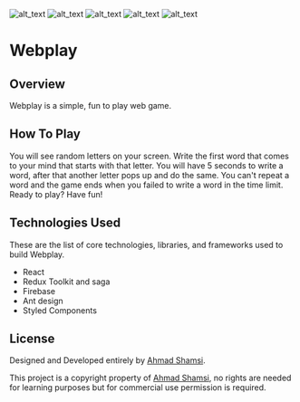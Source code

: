 ![alt_text](https://img.shields.io/badge/npm-v20.9.0-blue) ![alt_text](https://img.shields.io/badge/react-v18.2.22-yw)
![alt_text](https://img.shields.io/badge/firebase-v10.7.1-blue) ![alt_text](https://img.shields.io/badge/antd-v5.12.8-yw)
![alt_text](https://img.shields.io/badge/styledComponents-v6.0.8-blue)

# Webplay

## Overview

Webplay is a simple, fun to play web game.

## How To Play

You will see random letters on your screen. Write the first word that
comes to your mind that starts with that letter. You will have 5
seconds to write a word, after that another letter pops up and do the
same. You can't repeat a word and the game ends when you failed to
write a word in the time limit. Ready to play? Have fun!

## Technologies Used

These are the list of core technologies, libraries, and frameworks used to build Webplay.

- React
- Redux Toolkit and saga
- Firebase
- Ant design
- Styled Components

## License

Designed and Developed entirely by [Ahmad Shamsi](https://github.com/AhmadShamsii).

This project is a copyright property of [Ahmad Shamsi](https://github.com/AhmadShamsii), no rights are needed for learning purposes but for commercial use permission is required.
